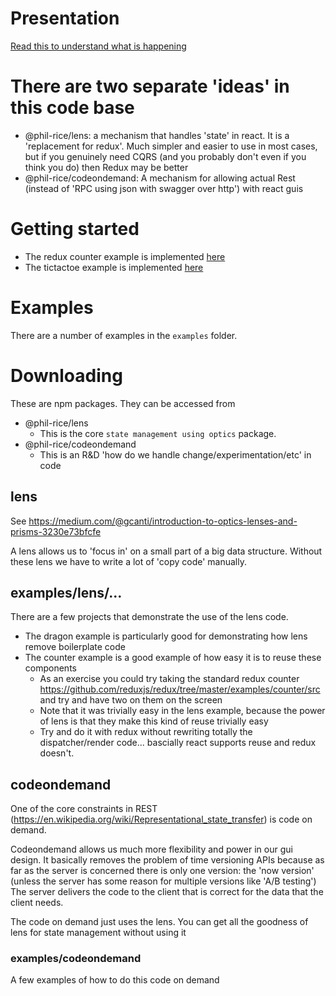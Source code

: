 # Presentation

[Read this to understand what is happening](https://docs.google.com/presentation/d/e/2PACX-1vRvIfvQHiMw10X9bAek_hK1eE6WDqP8V4X85fJ8gT4RaQU9mPh9yu9j0bRpLnfKEptqwpLqowGy43vK/pub?start=false&loop=false&delayms=3000)

# There are two separate 'ideas' in this code base

* @phil-rice/lens: a mechanism that handles 'state' in react. It is a 'replacement for redux'. Much simpler and easier to use in most cases, but if you genuinely need CQRS (and you probably don't even if you think you do) then Redux may be better
* @phil-rice/codeondemand: A mechanism for allowing actual Rest (instead of 'RPC using json with swagger over http')   with react guis

# Getting started

* The redux counter example is implemented [here](tutorial/counter)
* The tictactoe example is implemented [here](tutorial/tictactoe)

# Examples
There are a number of examples in the `examples` folder.

# Downloading

These are npm packages. They can be accessed from
* @phil-rice/lens
     * This is the core `state management using optics` package. 
* @phil-rice/codeondemand
     * This is an R&D 'how do we handle change/experimentation/etc' in code

## lens
See https://medium.com/@gcanti/introduction-to-optics-lenses-and-prisms-3230e73bfcfe

A lens allows us to 'focus in' on a small part of a big data structure. Without these lens we have
to write a lot of 'copy code' manually.

## examples/lens/...
There are a few projects that demonstrate the use of the lens code. 
* The dragon example is particularly good for demonstrating how lens remove boilerplate code
* The counter example is a good example of how easy it is to reuse these components
    * As an exercise you could try taking the standard redux counter https://github.com/reduxjs/redux/tree/master/examples/counter/src and try and have two on them on the screen
    * Note that it was trivially easy in the lens example, because the power of lens is that they make this kind of reuse trivially easy
    * Try and do it with redux without rewriting totally the dispatcher/render code... bascially react supports reuse and redux doesn't.

## codeondemand
One of the core constraints in REST (https://en.wikipedia.org/wiki/Representational_state_transfer) is code on demand.

Codeondemand allows us much more flexibility and power in our gui design. It basically removes the problem of 
time versioning APIs because as far as the server is concerned there is only one version: the 'now version' (unless the server has
some reason for multiple versions like 'A/B testing') The server delivers the code to the client that is correct for the
data that the client needs. 

The code on demand just uses the lens. You can get all the goodness of lens for state management without using it

### examples/codeondemand
A few examples of how to do this code on demand

